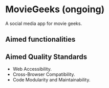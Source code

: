 # MovieGeeks (ongoing)
A social media app for movie geeks.

## Aimed functionalities


## Aimed Quality Standards
- Web Accessibility.
- Cross-Browser Compatibility.
- Code Modularity and Maintainability.
